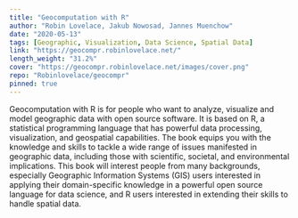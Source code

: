 ```yaml
---
title: "Geocomputation with R"
author: "Robin Lovelace, Jakub Nowosad, Jannes Muenchow"
date: "2020-05-13"
tags: [Geographic, Visualization, Data Science, Spatial Data]
link: "https://geocompr.robinlovelace.net/"
length_weight: "31.2%"
cover: "https://geocompr.robinlovelace.net/images/cover.png"
repo: "Robinlovelace/geocompr"
pinned: true
---
```


Geocomputation with R is for people who want to analyze, visualize and model geographic data with open source software. It is based on R, a statistical programming language that has powerful data processing, visualization, and geospatial capabilities. The book equips you with the knowledge and skills to tackle a wide range of issues manifested in geographic data, including those with scientific, societal, and environmental implications. This book will interest people from many backgrounds, especially Geographic Information Systems (GIS) users interested in applying their domain-specific knowledge in a powerful open source language for data science, and R users interested in extending their skills to handle spatial data.
